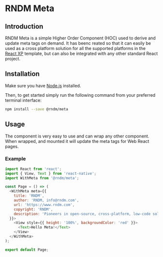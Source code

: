 # RNDM Meta

## Introduction

RNDM Meta is a simple Higher Order Component (HOC) used to derive and update meta tags on demand. It has beenc reated so that it can easily be used as a cross platform solution for all the supported platforms in the [React XP](https://www.rndm.com/docs/react-cross-platform) template, but can also be integrated with any other standard React project.

## Installation

Make sure you have [Node.js](http://nodejs.org/) installed.

Then, to get started simply run the following command from your preferred terminal interface:

```sh
npm install --save @rndm/meta
```

## Usage

The component is very easy to use and can wrap any other component. When wrapped, and mounted it will update the meta tags for Web React pages.

### Example

```javascript
import React from 'react';
import { View, Text } from 'react-native';
import WithMeta from '@rndm/meta';

const Page = () => (
  <WithMeta meta={{
    title: 'RNDM',
    author: 'RNDM, info@rndm.com',
    url: 'https://www.rndm.com',
    copyright: 'RNDM',
    description: 'Pioneers in open-source, cross-platform, low-code solutions',
  }}>
    <View style={{ height: '100%', backgroundColor: 'red' }}>
      <Text>Hello Meta!</Text>
    </View>
  </WithMeta>
);

export default Page;

```
